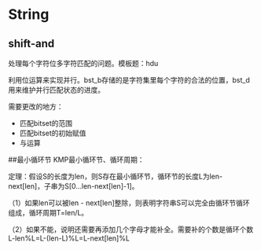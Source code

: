 # String
## shift-and
处理每个字符位多字符匹配的问题。模板题：hdu

利用位运算来实现并行。bst_b存储的是字符集里每个字符的合法的位置，bst_d用来维护并行匹配状态的进度。

需要更改的地方：
- 匹配bitset的范围
- 匹配bitset的初始赋值
- 与运算


##最小循环节
KMP最小循环节、循环周期：

定理：假设S的长度为len，则S存在最小循环节，循环节的长度L为len-next[len]，子串为S[0…len-next[len]-1]。

（1）如果len可以被len - next[len]整除，则表明字符串S可以完全由循环节循环组成，循环周期T=len/L。

（2）如果不能，说明还需要再添加几个字母才能补全。需要补的个数是循环个数L-len%L=L-(len-L)%L=L-next[len]%L